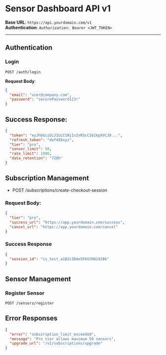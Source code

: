 # Sensor Dashboard API v1

**Base URL**: `https://api.yourdomain.com/v1`  
**Authentication**: `Authorization: Bearer <JWT_TOKEN>`

---

## Authentication

### Login

`POST /auth/login`

**Request Body**:

```json
{
  "email": "user@company.com",
  "password": "securePassword123!"
}
```

## Success Response:

```json
{
  "token": "eyJhbGciOiJIUzI1NiIsInR5cCI6IkpXVCJ9...",
  "refresh_token": "def456xyz",
  "tier": "pro",
  "sensor_limit": 50,
  "rate_limit": 1000,
  "data_retention": "720h"
}
```

## Subscription Management

- POST /subscriptions/create-checkout-session

### Request Body:

```json
{
  "tier": "pro",
  "success_url": "https://app.yourdomain.com/success",
  "cancel_url": "https://app.yourdomain.com/cancel"
}
```

### Success Response

```json
{
  "session_id": "cs_test_a1B2c3D4e5F6G7H8i9J0k"
}
```

## Sensor Management

### Register Sensor

`POST /sensors/register`

## Error Responses

```json
{
  "error": "subscription_limit_exceeded",
  "message": "Pro tier allows maximum 50 sensors",
  "upgrade_url": "/v1/subscriptions/upgrade"
}
